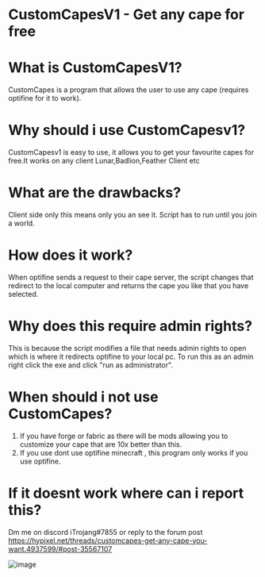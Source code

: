 # CustomCapesV1 - Get any cape for free

# What is CustomCapesV1?
CustomCapes is a program that allows the user to use any cape (requires optifine for it to work).

# Why should i use CustomCapesv1?
CustomCapesv1 is easy to use, it allows you to get your favourite capes for free.It works on any client Lunar,Badlion,Feather Client etc



# What are the drawbacks?
Client side only this means only you an see it.
Script has to run until you join a world.

# How does it work?
When optifine sends a request to their cape server, the script changes that redirect to the local computer and returns the cape you like that you have selected.

# Why does this require admin rights?
This is because the script modifies a file that needs admin rights to open which is where it redirects optifine to your local pc. To run this as an admin right click the exe and click "run as administrator".

# When should i not use CustomCapes?
1. If you have forge or fabric as there will be mods allowing you to customize your cape that are 10x better than this.
2. If you use dont use optifine minecraft , this program only works if you use optifine.

# If it doesnt work where can i report this?
Dm me on discord iTrojang#7855 or reply to the forum post https://hypixel.net/threads/customcapes-get-any-cape-you-want.4937599/#post-35567107






![image](https://user-images.githubusercontent.com/95707186/166959096-b982bf23-dafc-4ba7-ba31-8a3ab1bc6938.png)



